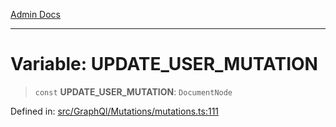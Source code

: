 [Admin Docs](/)

***

# Variable: UPDATE\_USER\_MUTATION

> `const` **UPDATE\_USER\_MUTATION**: `DocumentNode`

Defined in: [src/GraphQl/Mutations/mutations.ts:111](https://github.com/PalisadoesFoundation/talawa-admin/blob/main/src/GraphQl/Mutations/mutations.ts#L111)
